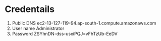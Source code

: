 # Credentails

1) Public DNS	ec2-13-127-119-94.ap-south-1.compute.amazonaws.com
2) User name	Administrator
3) Password	  ZSYhnDN-dss-usxiPQJ=vFhTzUb-EeDV
